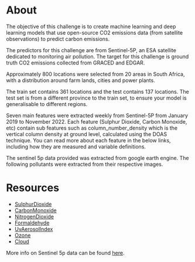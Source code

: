 # About

The objective of this challenge is to create machine learning and deep learning models that use open-source CO2 emissions data (from satellite observations) to predict carbon emissions.

The predictors for this challenge are from Sentinel-5P, an ESA satellite dedicated to monitoring air pollution. The target for this challenge is ground truth CO2 emissions collected from GRACED and EDGAR.

Approximately 800 locations were selected from 20 areas in South Africa, with a distribution around farm lands, cities and power plants.

The train set contains 361 locations and the test contains 137 locations. The test set is from a different province to the train set, to ensure your model is generalisable to different regions.

Seven main features were extracted weekly from Sentinel-5P from January 2019 to November 2022. Each feature (Sulphur Dioxide, Carbon Monoxide, etc) contain sub features such as column_number_density which is the vertical column density at ground level, calculated using the DOAS technique. You can read more about each feature in the below links, including how they are measured and variable definitions.

The sentinel 5p data provided was extracted from google earth engine. The following pollutants were extracted from their respective images.

# Resources

- [SulphurDioxide](https://developers.google.com/earth-engine/datasets/catalog/COPERNICUS_S5P_NRTI_L3_SO2?hl=en)
- [CarbonMonoxide](https://developers.google.com/earth-engine/datasets/catalog/COPERNICUS_S5P_NRTI_L3_CO?hl=en)
- [NitrogenDioxide](https://developers.google.com/earth-engine/datasets/catalog/COPERNICUS_S5P_NRTI_L3_NO2?hl=en)
- [Formaldehyde](https://developers.google.com/earth-engine/datasets/catalog/COPERNICUS_S5P_NRTI_L3_HCHO?hl=en)
- [UvAerosolIndex](https://developers.google.com/earth-engine/datasets/catalog/COPERNICUS_S5P_NRTI_L3_AER_AI?hl=en)
- [Ozone](https://developers.google.com/earth-engine/datasets/catalog/COPERNICUS_S5P_NRTI_L3_O3?hl=en)
- [Cloud](https://developers.google.com/earth-engine/datasets/catalog/COPERNICUS_S5P_OFFL_L3_CLOUD?hl=en)

More info on Sentinel 5p data can be found [here](https://developers.google.com/earth-engine/datasets/catalog/sentinel-5p).
